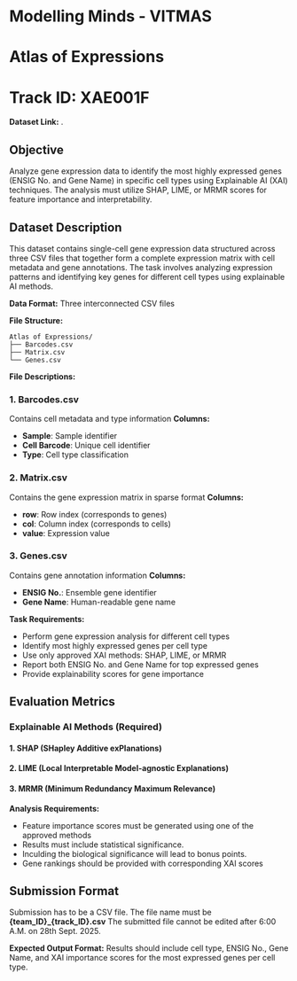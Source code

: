 # Modelling Minds - VITMAS
# Atlas of Expressions
# Track ID: XAE001F
**Dataset Link:** . 
## Objective
Analyze gene expression data to identify the most highly expressed genes (ENSIG No. and Gene Name) in specific cell types using Explainable AI (XAI) techniques. The analysis must utilize SHAP, LIME, or MRMR scores for feature importance and interpretability.

## Dataset Description
This dataset contains single-cell gene expression data structured across three CSV files that together form a complete expression matrix with cell metadata and gene annotations. The task involves analyzing expression patterns and identifying key genes for different cell types using explainable AI methods.

**Data Format:** Three interconnected CSV files

**File Structure:**
```
Atlas of Expressions/
├── Barcodes.csv
├── Matrix.csv
└── Genes.csv
```

**File Descriptions:**

### 1. Barcodes.csv
Contains cell metadata and type information
**Columns:**
- **Sample**: Sample identifier
- **Cell Barcode**: Unique cell identifier
- **Type**: Cell type classification

### 2. Matrix.csv
Contains the gene expression matrix in sparse format
**Columns:**
- **row**: Row index (corresponds to genes)
- **col**: Column index (corresponds to cells)
- **value**: Expression value

### 3. Genes.csv
Contains gene annotation information
**Columns:**
- **ENSIG No.**: Ensemble gene identifier
- **Gene Name**: Human-readable gene name

**Task Requirements:**
- Perform gene expression analysis for different cell types
- Identify most highly expressed genes per cell type
- Use only approved XAI methods: SHAP, LIME, or MRMR
- Report both ENSIG No. and Gene Name for top expressed genes
- Provide explainability scores for gene importance

## Evaluation Metrics

### Explainable AI Methods (Required)

#### 1. SHAP (SHapley Additive exPlanations)
#### 2. LIME (Local Interpretable Model-agnostic Explanations)
#### 3. MRMR (Minimum Redundancy Maximum Relevance)

**Analysis Requirements:**
- Feature importance scores must be generated using one of the approved methods
- Results must include statistical significance.
- Inculding the biological significance will lead to bonus points.
- Gene rankings should be provided with corresponding XAI scores

## Submission Format
Submission has to be a CSV file. The file name must be **{team_ID}_{track_ID}.csv** 
The submitted file cannot be edited after 6:00 A.M. on 28th Sept. 2025.

**Expected Output Format:**
Results should include cell type, ENSIG No., Gene Name, and XAI importance scores for the most expressed genes per cell type.